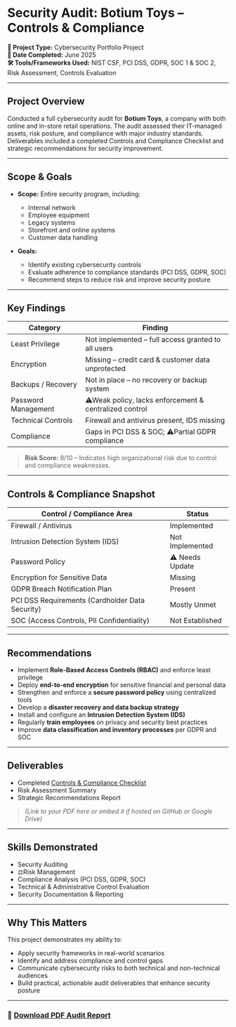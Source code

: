 # Security Audit: Botium Toys – Controls & Compliance

**📌 Project Type:** Cybersecurity Portfolio Project  
**📅 Date Completed:** June 2025  
**🛠️ Tools/Frameworks Used:** NIST CSF, PCI DSS, GDPR, SOC 1 & SOC 2, Risk Assessment, Controls Evaluation

---

## Project Overview

Conducted a full cybersecurity audit for **Botium Toys**, a company with both online and in-store retail operations. The audit assessed their IT-managed assets, risk posture, and compliance with major industry standards. Deliverables included a completed Controls and Compliance Checklist and strategic recommendations for security improvement.

---

## Scope & Goals

- **Scope:** Entire security program, including:
  - Internal network
  - Employee equipment
  - Legacy systems
  - Storefront and online systems
  - Customer data handling

- **Goals:**
  - Identify existing cybersecurity controls
  - Evaluate adherence to compliance standards (PCI DSS, GDPR, SOC)
  - Recommend steps to reduce risk and improve security posture

---

## Key Findings

| Category                      | Finding                                                |
|------------------------------|---------------------------------------------------------|
| Least Privilege           | Not implemented – full access granted to all users   |
| Encryption                | Missing – credit card & customer data unprotected     |
| Backups / Recovery        | Not in place – no recovery or backup system          |
| Password Management     | ⚠Weak policy, lacks enforcement & centralized control  |
| Technical Controls        | Firewall and antivirus present, IDS missing         |
| Compliance                | Gaps in PCI DSS & SOC; ⚠Partial GDPR compliance     |

> **Risk Score:** 8/10 – Indicates high organizational risk due to control and compliance weaknesses.

---

## Controls & Compliance Snapshot

| Control / Compliance Area                          | Status           |
|----------------------------------------------------|------------------|
| Firewall / Antivirus                               | Implemented    |
| Intrusion Detection System (IDS)                   | Not Implemented |
| Password Policy                                    | ⚠ Needs Update   |
| Encryption for Sensitive Data                      | Missing        |
| GDPR Breach Notification Plan                      | Present        |
| PCI DSS Requirements (Cardholder Data Security)    | Mostly Unmet   |
| SOC (Access Controls, PII Confidentiality)         | Not Established|

---

## Recommendations

- Implement **Role-Based Access Controls (RBAC)** and enforce least privilege
- Deploy **end-to-end encryption** for sensitive financial and personal data
- Strengthen and enforce a **secure password policy** using centralized tools
- Develop a **disaster recovery and data backup strategy**
- Install and configure an **Intrusion Detection System (IDS)**
- Regularly **train employees** on privacy and security best practices
- Improve **data classification and inventory processes** per GDPR and SOC

---

## Deliverables

- Completed [Controls & Compliance Checklist](https://github.com/jpulak/securityAudit/blob/a4ff083ceb182ee582a909083894b72b127d6db0/Controls%20and%20compliance%20checklist.pdf)
- Risk Assessment Summary
- Strategic Recommendations Report

> *(Link to your PDF here or embed it if hosted on GitHub or Google Drive)*

---

## Skills Demonstrated

- Security Auditing  
- ⚖Risk Management  
- Compliance Analysis (PCI DSS, GDPR, SOC)  
- Technical & Administrative Control Evaluation  
- Security Documentation & Reporting  

---

## Why This Matters

This project demonstrates my ability to:
- Apply security frameworks in real-world scenarios  
- Identify and address compliance and control gaps  
- Communicate cybersecurity risks to both technical and non-technical audiences  
- Build practical, actionable audit deliverables that enhance security posture

---

### 📄 [Download PDF Audit Report](https://docs.google.com/document/d/1pH8p5NdOFH39b5tiL7RkWIiZY_Ec3ktz3UXckDAXkLE/edit?usp=sharing)
